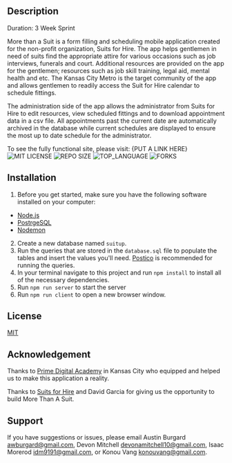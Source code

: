 ## Description

Duration: 3 Week Sprint

More than a Suit is a form filling and scheduling mobile application created for the non-profit organization, Suits for Hire. The app helps gentlemen in need of suits find the appropriate attire for various occasions such as job interviews, funerals and court. Additional resources are provided on the app for the gentlemen; resources such as job skill training, legal aid, mental health and etc. The Kansas City Metro is the target community of the app and allows gentlemen to readily access the Suit for Hire calendar to schedule fittings.

The administration side of the app allows the administrator from Suits for Hire to edit resources, view scheduled fittings and to download appointment data in a csv file. All appointments past the current date are automatically archived in the database while current schedules are displayed to ensure the most up to date schedule for the administrator.

To see the fully functional site, please visit: {PUT A LINK HERE}
![MIT LICENSE](https://img.shields.io/github/license/awburgard/more_than_a_suit.svg?style=flat-square)
![REPO SIZE](https://img.shields.io/github/repo-size/awburgard/more_than_a_suit.svg?style=flat-square)
![TOP_LANGUAGE](https://img.shields.io/github/languages/top/awburgard/more_than_a_suit.svg?style=flat-square)
![FORKS](https://img.shields.io/github/forks/awburgard/more_than_a_suit.svg?style=social)

## Installation
1. Before you get started, make sure you have the following software installed on your computer:
- [Node.js](https://nodejs.org/en/)
- [PostrgeSQL](https://www.postgresql.org/)
- [Nodemon](https://nodemon.io/)
2. Create a new database named `suitup`.
3. Run the queries that are stored in the `database.sql` file to populate the tables and insert the values you'll need. [Postico](https://eggerapps.at/postico/) is recommended for running the queries.
4. In your terminal navigate to this project and run `npm install` to install all of the necessary dependencies.
5. Run `npm run server` to start the server 
6. Run `npm run client` to open a new browser window.

## License
[MIT](https://choosealicense.com/licenses/mit/)

## Acknowledgement
Thanks to [Prime Digital Academy](www.primeacademy.io) in Kansas City who equipped and helped us to make this application a reality.

Thanks to [Suits for Hire](https://suitsforhire.org/) and David Garcia for giving us the opportunity to build More Than A Suit.

## Support
If you have suggestions or issues, please email Austin Burgard [awburgard@gmail.com](awburgard@gmail.com), Devon Mitchell [devonamitchell10@gmail.com](devonamitchell10@gmail.com), Isaac Morerod [idm9191@gmail.com](idm9191@gmail.com), or Konou Vang [konouvang@gmail.com](konouvang@gmail.com).
